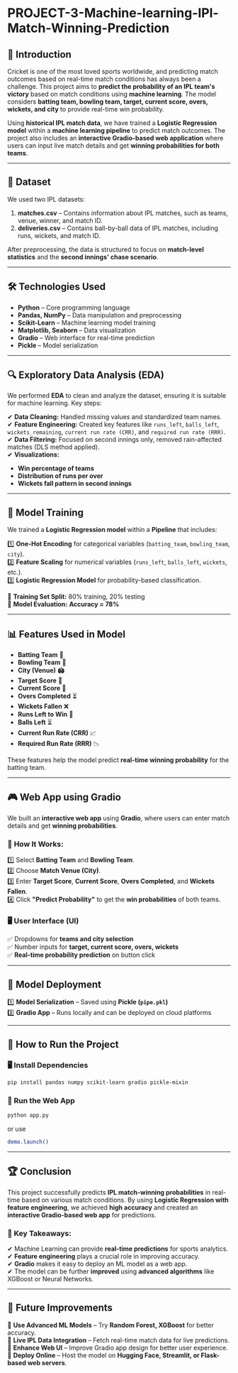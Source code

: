 # PROJECT-3-Machine-learning-IPl-Match-Winning-Prediction

## 📌 Introduction  
Cricket is one of the most loved sports worldwide, and predicting match outcomes based on real-time match conditions has always been a challenge. This project aims to **predict the probability of an IPL team's victory** based on match conditions using **machine learning**. The model considers **batting team, bowling team, target, current score, overs, wickets, and city** to provide real-time win probability.  

Using **historical IPL match data**, we have trained a **Logistic Regression model** within a **machine learning pipeline** to predict match outcomes. The project also includes an **interactive Gradio-based web application** where users can input live match details and get **winning probabilities for both teams**.  

---

## 📂 Dataset  
We used two IPL datasets:  

1. **matches.csv** – Contains information about IPL matches, such as teams, venue, winner, and match ID.  
2. **deliveries.csv** – Contains ball-by-ball data of IPL matches, including runs, wickets, and match ID.  

After preprocessing, the data is structured to focus on **match-level statistics** and the **second innings' chase scenario**.  

---

## 🛠️ Technologies Used  

- **Python** – Core programming language  
- **Pandas, NumPy** – Data manipulation and preprocessing  
- **Scikit-Learn** – Machine learning model training  
- **Matplotlib, Seaborn** – Data visualization  
- **Gradio** – Web interface for real-time prediction  
- **Pickle** – Model serialization  

---

## 🔍 Exploratory Data Analysis (EDA)  

We performed **EDA** to clean and analyze the dataset, ensuring it is suitable for machine learning. Key steps:  

✔ **Data Cleaning:** Handled missing values and standardized team names.  
✔ **Feature Engineering:** Created key features like `runs_left`, `balls_left`, `wickets_remaining`, `current run rate (CRR)`, and `required run rate (RRR)`.  
✔ **Data Filtering:** Focused on second innings only, removed rain-affected matches (DLS method applied).  
✔ **Visualizations:**  
   - **Win percentage of teams**  
   - **Distribution of runs per over**  
   - **Wickets fall pattern in second innings**  

---

## 🎯 Model Training  

We trained a **Logistic Regression model** within a **Pipeline** that includes:  

1️⃣ **One-Hot Encoding** for categorical variables (`batting_team`, `bowling_team`, `city`).  
2️⃣ **Feature Scaling** for numerical variables (`runs_left`, `balls_left`, `wickets`, etc.).  
3️⃣ **Logistic Regression Model** for probability-based classification.  

🔹 **Training Set Split:** 80% training, 20% testing  
🔹 **Model Evaluation:** **Accuracy = 78%**  

---

## 📊 Features Used in Model  

- **Batting Team** 🏏  
- **Bowling Team** 🎯  
- **City (Venue)** 🏟️  
- **Target Score** 🎯  
- **Current Score** 🔢  
- **Overs Completed** ⏳  
- **Wickets Fallen** ❌  
- **Runs Left to Win** 🔢  
- **Balls Left** ⏳  
- **Current Run Rate (CRR)** 📈  
- **Required Run Rate (RRR)** 📉  

These features help the model predict **real-time winning probability** for the batting team.  

---

## 🎮 Web App using Gradio  

We built an **interactive web app** using **Gradio**, where users can enter match details and get **winning probabilities**.  

### 🔹 **How It Works:**  
1️⃣ Select **Batting Team** and **Bowling Team**.  
2️⃣ Choose **Match Venue (City)**.  
3️⃣ Enter **Target Score**, **Current Score**, **Overs Completed**, and **Wickets Fallen**.  
4️⃣ Click **"Predict Probability"** to get the **win probabilities** of both teams.  

### 🖥️ **User Interface (UI)**  
✅ Dropdowns for **teams and city selection**  
✅ Number inputs for **target, current score, overs, wickets**  
✅ **Real-time probability prediction** on button click  

---

## 📁 Model Deployment  

1️⃣ **Model Serialization** – Saved using **Pickle (`pipe.pkl`)**  
2️⃣ **Gradio App** – Runs locally and can be deployed on cloud platforms  

---

## 🚀 How to Run the Project  

### 🖥️ Install Dependencies  
```bash
pip install pandas numpy scikit-learn gradio pickle-mixin
```

### 📌 Run the Web App  
```bash
python app.py
```
or use  
```bash
demo.launch()
```

---

## 🏆 Conclusion  

This project successfully predicts **IPL match-winning probabilities** in real-time based on various match conditions. By using **Logistic Regression with feature engineering**, we achieved **high accuracy** and created an **interactive Gradio-based web app** for predictions.  

### 📌 Key Takeaways:  
✔ Machine Learning can provide **real-time predictions** for sports analytics.  
✔ **Feature engineering** plays a crucial role in improving accuracy.  
✔ **Gradio** makes it easy to deploy an ML model as a web app.  
✔ The model can be further **improved** using **advanced algorithms** like XGBoost or Neural Networks.  

---

## 📜 Future Improvements  

🔹 **Use Advanced ML Models** – Try **Random Forest, XGBoost** for better accuracy.  
🔹 **Live IPL Data Integration** – Fetch real-time match data for live predictions.  
🔹 **Enhance Web UI** – Improve Gradio app design for better user experience.  
🔹 **Deploy Online** – Host the model on **Hugging Face, Streamlit, or Flask-based web servers**.  


